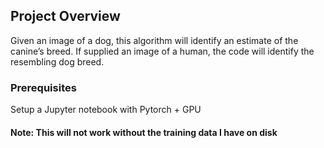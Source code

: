 
## Project Overview
Given an image of a dog, this algorithm will identify an estimate of the canine’s breed.  If supplied an image of a human, the code will identify the resembling dog breed.  


### Prerequisites
Setup a Jupyter notebook with Pytorch + GPU

#### Note: This will not work without the training data I have on disk
